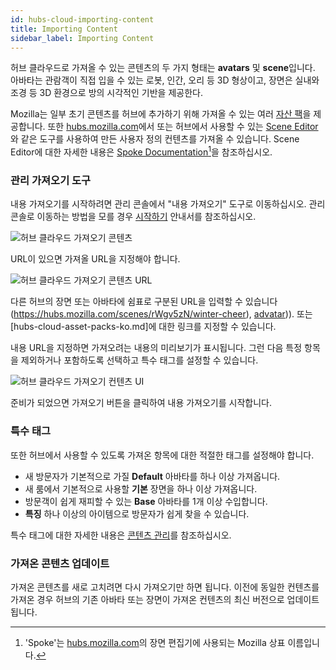 ```yaml
---
id: hubs-cloud-importing-content
title: Importing Content
sidebar_label: Importing Content
---
```


허브 클라우드로 가져올 수 있는 콘텐츠의 두 가지 형태는 **avatars** 및 **scene**입니다. 아바타는 관람객이 직접 입을 수 있는 로봇, 인간, 오리 등 3D 형상이고, 장면은 실내와 조경 등 3D 환경으로 방의 시각적인 기반을 제공한다.

Mozilla는 일부 초기 콘텐츠를 허브에 추가하기 위해 가져올 수 있는 여러 [자산 팩](hubs-cloud-asset-packs-ko.md)을 제공합니다. 또한 [hubs.mozilla.com](https://hubs.mozilla.com)에서 또는 허브에서 사용할 수 있는 [Scene Editor](hubs-cloud-enable-scene-editor-ko.md)와 같은 도구를 사용하여 만든 사용자 정의 컨텐츠를 가져올 수 있습니다. Scene Editor에 대한 자세한 내용은 [Spoke Documentation](http://hubs.local:3000/docs/docs/spoke-creating-projects.html)[^1]을 참조하십시오.

### 관리 가져오기 도구

내용 가져오기를 시작하려면 관리 콘솔에서 "내용 가져오기" 도구로 이동하십시오. 관리 콘솔로 이동하는 방법을 모를 경우 [시작하기](hubs-cloud-getting-started-ko.md) 안내서를 참조하십시오.

[^1]: 'Spoke'는 [hubs.mozilla.com](https://hubs.mozilla.com)의 장면 편집기에 사용되는 Mozilla 상표 이름입니다.

![허브 클라우드 가져오기 콘텐츠](img/hubs-cloud-import-content.jpeg)

URL이 있으면 가져올 URL을 지정해야 합니다.

![허브 클라우드 가져오기 콘텐츠 URL](img/hubs-cloud-import-content-url.jpeg)

다른 허브의 장면 또는 아바타에 쉼표로 구분된 URL을 입력할 수 있습니다(https://hubs.mozilla.com/scenes/rWgv5zN/winter-cheer), [advatar](https://hubs.mozilla.com/avatars/PcJ8Sxb))). 또는 [hubs-cloud-asset-packs-ko.md]에 대한 링크를 지정할 수 있습니다.

내용 URL을 지정하면 가져오려는 내용의 미리보기가 표시됩니다. 그런 다음 특정 항목을 제외하거나 포함하도록 선택하고 특수 태그를 설정할 수 있습니다.

![허브 클라우드 가져오기 컨텐츠 UI](img/hubs-cloud-import-ui.jpeg)

준비가 되었으면 가져오기 버튼을 클릭하여 내용 가져오기를 시작합니다.

### 특수 태그
또한 허브에서 사용할 수 있도록 가져온 항목에 대한 적절한 태그를 설정해야 합니다.

- 새 방문자가 기본적으로 가질 **Default** 아바타를 하나 이상 가져옵니다.
- 새 룸에서 기본적으로 사용할 **기본** 장면을 하나 이상 가져옵니다.
- 방문객이 쉽게 재피할 수 있는 **Base** 아바타를 1개 이상 수입합니다.
- **특징** 하나 이상의 아이템으로 방문자가 쉽게 찾을 수 있습니다.

특수 태그에 대한 자세한 내용은 [콘텐츠 관리](hubs-cloud-managing-content-ko.md)를 참조하십시오.

### 가져온 콘텐츠 업데이트

가져온 콘텐츠를 새로 고치려면 다시 가져오기만 하면 됩니다. 이전에 동일한 컨텐츠를 가져온 경우 허브의 기존 아바타 또는 장면이 가져온 컨텐츠의 최신 버전으로 업데이트됩니다.